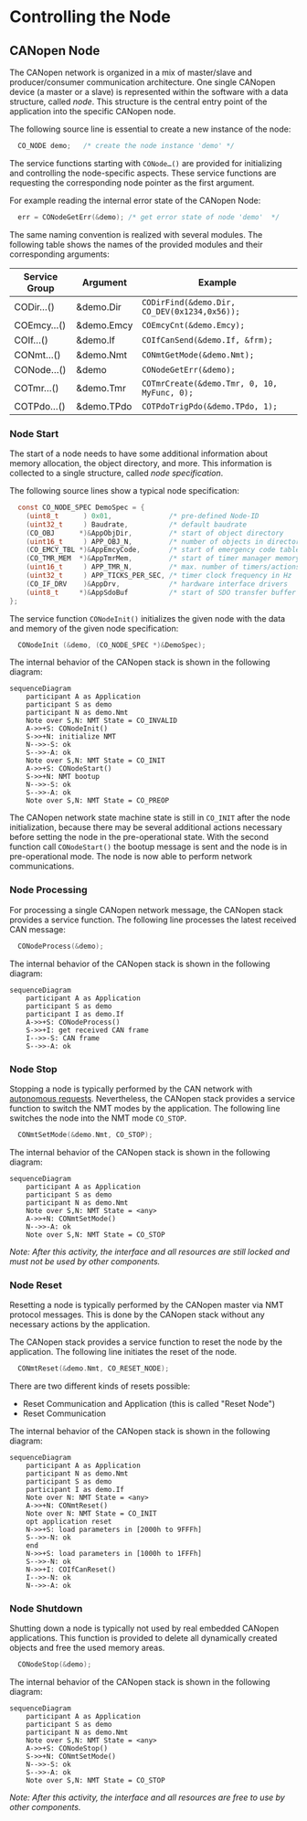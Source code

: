 # Controlling the Node

## CANopen Node

The CANopen network is organized in a mix of master/slave and producer/consumer communication architecture. One single CANopen device (a master or a slave) is represented within the software with a data structure, called *node*. This structure is the central entry point of the application into the specific CANopen node.

The following source line is essential to create a new instance of the node:

```c
  CO_NODE demo;   /* create the node instance 'demo' */
```

The service functions starting with `CONode…()` are provided for initializing and controlling the node-specific aspects. These service functions are requesting the corresponding node pointer as the first argument.

For example reading the internal error state of the CANopen Node:

```c
  err = CONodeGetErr(&demo); /* get error state of node 'demo'  */
```

The same naming convention is realized with several modules. The following table shows the names of the provided modules and their corresponding arguments:

| Service Group | Argument   | Example                                      |
| ------------- | ---------- | -------------------------------------------- |
| CODir…()      | &demo.Dir  | `CODirFind(&demo.Dir, CO_DEV(0x1234,0x56));` |
| COEmcy…()     | &demo.Emcy | `COEmcyCnt(&demo.Emcy);`                     |
| COIf…()       | &demo.If   | `COIfCanSend(&demo.If, &frm);`                  |
| CONmt…()      | &demo.Nmt  | `CONmtGetMode(&demo.Nmt);`                   |
| CONode…()     | &demo      | `CONodeGetErr(&demo);`                       |
| COTmr…()      | &demo.Tmr  | `COTmrCreate(&demo.Tmr, 0, 10, MyFunc, 0);`  |
| COTPdo…()     | &demo.TPdo | `COTPdoTrigPdo(&demo.TPdo, 1);`              |


### Node Start

The start of a node needs to have some additional information about memory allocation, the object directory, and more. This information is collected to a single structure, called *node specification*.

The following source lines show a typical node specification:

```c
  const CO_NODE_SPEC DemoSpec = {
    (uint8_t      ) 0x01,              /* pre-defined Node-ID            */
    (uint32_t     ) Baudrate,          /* default baudrate               */
    (CO_OBJ      *)&AppObjDir,         /* start of object directory      */
    (uint16_t     ) APP_OBJ_N,         /* number of objects in directory */
    (CO_EMCY_TBL *)&AppEmcyCode,       /* start of emergency code table  */
    (CO_TMR_MEM  *)&AppTmrMem,         /* start of timer manager memory  */
    (uint16_t     ) APP_TMR_N,         /* max. number of timers/actions  */
    (uint32_t     ) APP_TICKS_PER_SEC, /* timer clock frequency in Hz    */
    (CO_IF_DRV    )&AppDrv,            /* hardware interface drivers     */
    (uint8_t     *)&AppSdoBuf          /* start of SDO transfer buffer   */
};
```

The service function `CONodeInit()` initializes the given node with the data and memory of the given node specification:

```c
  CONodeInit (&demo, (CO_NODE_SPEC *)&DemoSpec);
```

The internal behavior of the CANopen stack is shown in the following diagram:

```mermaid
sequenceDiagram
    participant A as Application
    participant S as demo
    participant N as demo.Nmt
    Note over S,N: NMT State = CO_INVALID
    A->>+S: CONodeInit()
    S->>+N: initialize NMT
    N-->>-S: ok
    S-->>-A: ok
    Note over S,N: NMT State = CO_INIT
    A->>+S: CONodeStart()
    S->>+N: NMT bootup
    N-->>-S: ok
    S-->>-A: ok
    Note over S,N: NMT State = CO_PREOP
```

The CANopen network state machine state is still in `CO_INIT` after the node initialization, because there may be several additional actions necessary before setting the node in the pre-operational state.
With the second function call `CONodeStart()` the bootup message is sent and the node is in pre-operational mode. The node is now able to perform network communications.


### Node Processing

For processing a single CANopen network message, the CANopen stack provides a service function. The following line processes the latest received CAN message:

```c
  CONodeProcess(&demo);
```

The internal behavior of the CANopen stack is shown in the following diagram:

```mermaid
sequenceDiagram
    participant A as Application
    participant S as demo
    participant I as demo.If
    A->>+S: CONodeProcess()
    S->>+I: get received CAN frame
    I-->>-S: CAN frame
    S-->>-A: ok
```


### Node Stop

Stopping a node is typically performed by the CAN network with [autonomous requests](/docs/usecase/overview#autonomous-external-request). Nevertheless, the CANopen stack provides a service function to switch the NMT modes by the application. The following line switches the node into the NMT mode `CO_STOP`.

```c
  CONmtSetMode(&demo.Nmt, CO_STOP);
```

The internal behavior of the CANopen stack is shown in the following diagram:

```mermaid
sequenceDiagram
    participant A as Application
    participant S as demo
    participant N as demo.Nmt
    Note over S,N: NMT State = <any>
    A->>+N: CONmtSetMode()
    N-->>-A: ok
    Note over S,N: NMT State = CO_STOP
```

*Note: After this activity, the interface and all resources are still locked and must not be used by other components.*


### Node Reset

Resetting a node is typically performed by the CANopen master via NMT protocol messages. This is done by the CANopen stack without any necessary actions by the application.

The CANopen stack provides a service function to reset the node by the application. The following line initiates the reset of the node.

```c
  CONmtReset(&demo.Nmt, CO_RESET_NODE);
```

There are two different kinds of resets possible:
- Reset Communication and Application (this is called "Reset Node")
- Reset Communication

The internal behavior of the CANopen stack is shown in the following diagram:

```mermaid
sequenceDiagram
    participant A as Application
    participant N as demo.Nmt
    participant S as demo
    participant I as demo.If
    Note over N: NMT State = <any>
    A->>+N: CONmtReset()
    Note over N: NMT State = CO_INIT
    opt application reset
    N->>+S: load parameters in [2000h to 9FFFh]
    S-->>-N: ok
    end
    N->>+S: load parameters in [1000h to 1FFFh]
    S-->>-N: ok
    N->>+I: COIfCanReset()
    I-->>-N: ok
    N-->>-A: ok
```


### Node Shutdown

Shutting down a node is typically not used by real embedded CANopen applications. This function is provided to delete all dynamically created objects and free the used memory areas.

```c
  CONodeStop(&demo);
```

The internal behavior of the CANopen stack is shown in the following diagram:

```mermaid
sequenceDiagram
    participant A as Application
    participant S as demo
    participant N as demo.Nmt
    Note over S,N: NMT State = <any>
    A->>+S: CONodeStop()
    S->>+N: CONmtSetMode()
    N-->>-S: ok
    S-->>-A: ok
    Note over S,N: NMT State = CO_STOP
```

*Note: After this activity, the interface and all resources are free to use by other components.*
